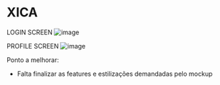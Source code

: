 # XICA

LOGIN SCREEN
![image](https://github.com/luacsimoes/XICA/assets/100871735/99302012-45c7-4a98-a6ff-687920eceec1)

PROFILE SCREEN
![image](https://github.com/luacsimoes/XICA/assets/100871735/b8efec79-94a4-4533-a148-551ab9b00480)

Ponto a melhorar:
- Falta finalizar as features e estilizações demandadas pelo mockup
